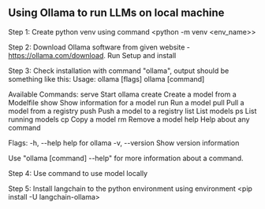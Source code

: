 ## Using Ollama to run LLMs on local machine

Step 1: Create python venv using command <python -m venv <env_name>>

Step 2: Download Ollama software from given website -https://ollama.com/download. Run Setup and install

Step 3: Check installation with command "ollama", output should be something like this:
Usage:
  ollama [flags]
  ollama [command]

Available Commands:
  serve       Start ollama
  create      Create a model from a Modelfile
  show        Show information for a model
  run         Run a model
  pull        Pull a model from a registry
  push        Push a model to a registry
  list        List models
  ps          List running models
  cp          Copy a model
  rm          Remove a model
  help        Help about any command

Flags:
  -h, --help      help for ollama
  -v, --version   Show version information

Use "ollama [command] --help" for more information about a command.

Step 4: Use <ollama pull model_name> command to use model locally

Step 5: Install langchain to the python environment using environment <pip install -U langchain-ollama>